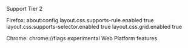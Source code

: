 Support Tier 2

Firefox: about:config
layout.css.supports-rule.enabled     true
layout.css.supports-selector.enabled true
layout.css.grid.enabled              true

Chrome: chrome://flags
experimental Web Platform features